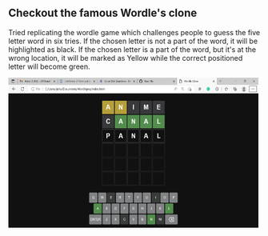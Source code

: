 ## Checkout the famous Wordle's clone
Tried replicating the wordle game which challenges people to guess the five letter word in six tries. If the chosen letter is not a part of the word, it will be highlighted as black.
If the chosen letter is a part of the word, but it's at the wrong location, it will be marked as Yellow while the correct positioned letter will become green. 

<img src="https://github.com/pratt12/Wordle/blob/main/Demos1.png" width="500" height="300"/> <br/>
